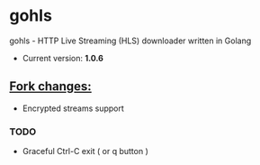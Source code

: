 # gohls

gohls - HTTP Live Streaming (HLS) downloader written in Golang
* Current version: **1.0.6**

## [Fork changes:](https://github.com/kz26/gohls/)

* Encrypted streams support

### TODO

* Graceful Ctrl-C exit ( or q button )
